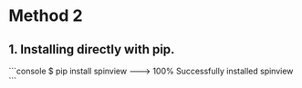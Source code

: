 
# Method 2



## 1. Installing directly with pip.
<div class="termy">
```console
$ pip install spinview
---> 100%
Successfully installed spinview
```
</div>
